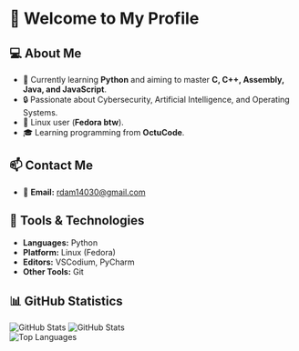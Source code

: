 # 👋 Welcome to My Profile  

## 💻 About Me  
- 🔭 Currently learning **Python** and aiming to master **C, C++, Assembly, Java, and JavaScript**.  
- 🔒 Passionate about Cybersecurity, Artificial Intelligence, and Operating Systems.  
- 🐧 Linux user (**Fedora btw**).  
- 🎓 Learning programming from **OctuCode**.  

## 📫 Contact Me  
- 📧 **Email:** rdam14030@gmail.com

## 🚀 Tools & Technologies  
- **Languages:** Python  
- **Platform:** Linux (Fedora)  
- **Editors:** VSCodium, PyCharm  
- **Other Tools:** Git  

## 📊 GitHub Statistics  
![GitHub Stats](https://github-readme-stats.vercel.app/api?username=Mohamed2812011&show_icons=true&theme=radical)
![GitHub Stats](https://github-readme-stats.vercel.app/api?username=Mohamed2812011&show_icons=true&theme=radical)  
![Top Languages](https://github-readme-stats.vercel.app/api/top-langs/?username=Mohamed2812011&layout=compact&theme=radical)
